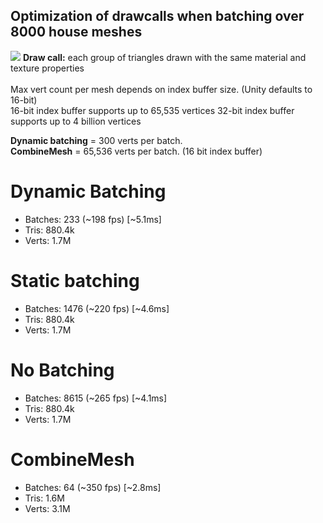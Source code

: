 ## Optimization of drawcalls when batching over 8000 house meshes

![](images/house_batching.png)
**Draw call:** each group of triangles drawn with the same material and texture properties<br />
 <br />
Max vert count per mesh depends on index buffer size. (Unity defaults to 16-bit)<br />
16-bit index buffer supports up to 65,535 vertices
32-bit index buffer supports up to 4 billion vertices<br />

**Dynamic batching** = 300 verts per batch.<br />
**CombineMesh** = 65,536 verts per batch. (16 bit index buffer)

# Dynamic Batching
* Batches: 233 (~198 fps) [~5.1ms]
* Tris: 880.4k
* Verts: 1.7M

# Static batching
* Batches: 1476 (~220 fps) [~4.6ms]
* Tris: 880.4k
* Verts: 1.7M

# No Batching
* Batches: 8615 (~265 fps) [~4.1ms]
* Tris: 880.4k
* Verts: 1.7M

# CombineMesh
* Batches: 64 (~350 fps) [~2.8ms]
* Tris: 1.6M
* Verts: 3.1M


